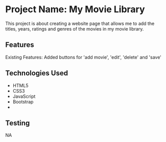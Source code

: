 
# Project Name: My Movie Library
This project is about creating a website page that allows me to add the titles, years, ratings and genres of the movies in my movie library.  

## Features
Existing Features: 
Added buttons for 'add movie', 'edit', 'delete' and 'save'

## Technologies Used

- HTML5 
- CSS3 
- JavaScript
- Bootstrap 
- 
## Testing

NA
